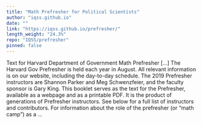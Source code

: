 ```yaml
---
title: "Math Prefresher for Political Scientists"
author: "iqss.github.io"
date: ""
link: "https://iqss.github.io/prefresher/"
length_weight: "24.3%"
repo: "IQSS/prefresher"
pinned: false
---
```


Text for Harvard Department of Government Math Prefresher [...] The Harvard Gov Prefresher is held each year in August. All relevant information is on our website, including the day-to-day schedule. The 2019 Prefresher instructors are Shannon Parker and Meg Schwenzfeier, and the faculty sponsor is Gary King. This booklet serves as the text for the Prefresher, available as a webpage and as a printable PDF. It is the product of generations of Prefresher instructors. See below for a full list of instructors and contributors. For information about the role of the prefresher (or “math camp”) as a ...
